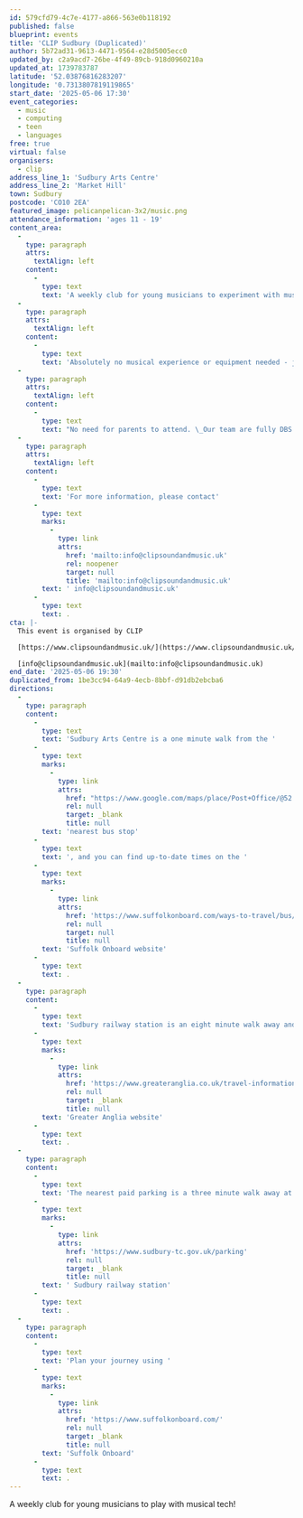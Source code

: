 ```yaml
---
id: 579cfd79-4c7e-4177-a866-563e0b118192
published: false
blueprint: events
title: 'CLIP Sudbury (Duplicated)'
author: 5b72ad31-9613-4471-9564-e28d5005ecc0
updated_by: c2a9acd7-26be-4f49-89cb-918d0960210a
updated_at: 1739783787
latitude: '52.03876816283207'
longitude: '0.7313807819119865'
start_date: '2025-05-06 17:30'
event_categories:
  - music
  - computing
  - teen
  - languages
free: true
virtual: false
organisers:
  - clip
address_line_1: 'Sudbury Arts Centre'
address_line_2: 'Market Hill'
town: Sudbury
postcode: 'CO10 2EA'
featured_image: pelicanpelican-3x2/music.png
attendance_information: 'ages 11 - 19'
content_area:
  -
    type: paragraph
    attrs:
      textAlign: left
    content:
      -
        type: text
        text: 'A weekly club for young musicians to experiment with musical tech, play sound and music games and work collaboratively in a fun and supportive musical environment.'
  -
    type: paragraph
    attrs:
      textAlign: left
    content:
      -
        type: text
        text: 'Absolutely no musical experience or equipment needed - just bring yourself!'
  -
    type: paragraph
    attrs:
      textAlign: left
    content:
      -
        type: text
        text: "No need for parents to attend. \_Our team are fully DBS checked.\_"
  -
    type: paragraph
    attrs:
      textAlign: left
    content:
      -
        type: text
        text: 'For more information, please contact'
      -
        type: text
        marks:
          -
            type: link
            attrs:
              href: 'mailto:info@clipsoundandmusic.uk'
              rel: noopener
              target: null
              title: 'mailto:info@clipsoundandmusic.uk'
        text: ' info@clipsoundandmusic.uk'
      -
        type: text
        text: .
cta: |-
  This event is organised by CLIP

  [https://www.clipsoundandmusic.uk/](https://www.clipsoundandmusic.uk/) 

  [info@clipsoundandmusic.uk](mailto:info@clipsoundandmusic.uk)
end_date: '2025-05-06 19:30'
duplicated_from: 1be3cc94-64a9-4ecb-8bbf-d91db2ebcba6
directions:
  -
    type: paragraph
    content:
      -
        type: text
        text: 'Sudbury Arts Centre is a one minute walk from the '
      -
        type: text
        marks:
          -
            type: link
            attrs:
              href: "https://www.google.com/maps/place/Post+Office/@52.0390059,0.7290549,17z/data=!4m23!1m16!4m15!1m6!1m2!1s0x47d85572debceccf:0xe403bdb3949223c3!2sPost+Office,+Sudbury+CO10+1RF!2m2!1d0.731874!2d52.039402!1m6!1m2!1s0x47d855731b7ce873:0x7277a1b5616dca22!2sSudbury+Arts+Centre,+Arts+Centre+(St+Peter's,+Market+Hill,+Sudbury+CO10+2EA!2m2!1d0.7314094!2d52.0386735!3e2!3m5!1s0x47d85572debceccf:0xe403bdb3949223c3!8m2!3d52.039402!4d0.731874!16s%2Fg%2F1q67mf02b?entry=ttu&g_ep=EgoyMDI0MDkwMi4xIKXMDSoASAFQAw%3D%3D"
              rel: null
              target: _blank
              title: null
        text: 'nearest bus stop'
      -
        type: text
        text: ', and you can find up-to-date times on the '
      -
        type: text
        marks:
          -
            type: link
            attrs:
              href: 'https://www.suffolkonboard.com/ways-to-travel/bus/bus-timetable-updates/'
              rel: null
              target: null
              title: null
        text: 'Suffolk Onboard website'
      -
        type: text
        text: .
  -
    type: paragraph
    content:
      -
        type: text
        text: 'Sudbury railway station is an eight minute walk away and you can find times on the '
      -
        type: text
        marks:
          -
            type: link
            attrs:
              href: 'https://www.greateranglia.co.uk/travel-information/station-information/suy'
              rel: null
              target: _blank
              title: null
        text: 'Greater Anglia website'
      -
        type: text
        text: .
  -
    type: paragraph
    content:
      -
        type: text
        text: 'The nearest paid parking is a three minute walk away at'
      -
        type: text
        marks:
          -
            type: link
            attrs:
              href: 'https://www.sudbury-tc.gov.uk/parking'
              rel: null
              target: _blank
              title: null
        text: ' Sudbury railway station'
      -
        type: text
        text: .
  -
    type: paragraph
    content:
      -
        type: text
        text: 'Plan your journey using '
      -
        type: text
        marks:
          -
            type: link
            attrs:
              href: 'https://www.suffolkonboard.com/'
              rel: null
              target: _blank
              title: null
        text: 'Suffolk Onboard'
      -
        type: text
        text: .
---
```

A weekly club for young musicians to play with musical tech!